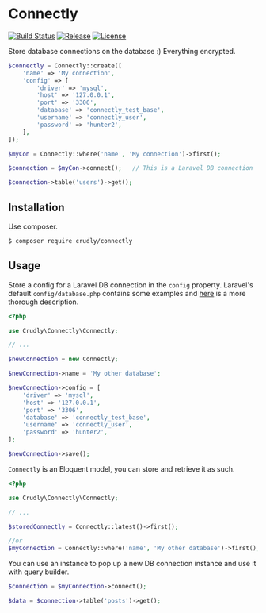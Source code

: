 # Connectly

[![Build Status](https://img.shields.io/travis/crudly/Connectly/master?style=flat-square)](https://travis-ci.org/crudly/connectly)
[![Release](https://img.shields.io/github/v/release/crudly/Connectly?style=flat-square)](https://github.com/crudly/connectly/releases/latest)
[![License](https://img.shields.io/github/license/crudly/Connectly?style=flat-square)](LICENSE)



Store database connections on the database :) Everything encrypted.

```php
$connectly = Connectly::create([
	'name' => 'My connection',
	'config' => [
		'driver' => 'mysql',
		'host' => '127.0.0.1',
		'port' => '3306',
		'database' => 'connectly_test_base',
		'username' => 'connectly_user',
		'password' => 'hunter2',
	],
]);

$myCon = Connectly::where('name', 'My connection')->first();

$connection = $myCon->connect();   // This is a Laravel DB connection

$connection->table('users')->get();
```

## Installation

Use composer.

```bash
$ composer require crudly/connectly
```

## Usage

Store a config for a Laravel DB connection in the `config` property. Laravel's default `config/database.php` contains some examples and [here](https://laravel.com/docs/7.x/database#configuration) is a more thorough description.

```php
<?php

use Crudly\Connectly\Connectly;

// ...

$newConnection = new Connectly;

$newConnection->name = 'My other database';

$newConnection->config = [
	'driver' => 'mysql',
	'host' => '127.0.0.1',
	'port' => '3306',
	'database' => 'connectly_test_base',
	'username' => 'connectly_user',
	'password' => 'hunter2',
];

$newConnection->save();
```

`Connectly` is an Eloquent model, you can store and retrieve it as such.

```php
<?php

use Crudly\Connectly\Connectly;

// ...

$storedConnectly = Connectly::latest()->first();

//or
$myConnection = Connectly::where('name', 'My other database')->first();
```

You can use an instance to pop up a new DB connection instance and use it with query builder.

```php
$connection = $myConnection->connect();

$data = $connection->table('posts')->get();
```

